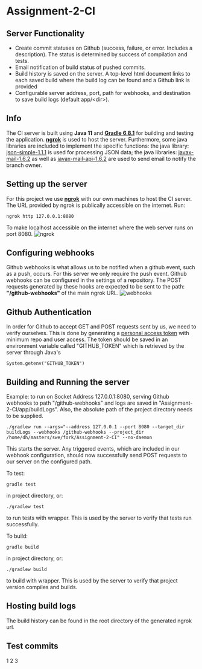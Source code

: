 # Assignment-2-CI

## Server Functionality

* Create commit statuses on Github (success, failure, or error. Includes a description). The status is determined by success of compilation and tests.
* Email notification of build status of pushed commits.
* Build history is saved on the server. A top-level html document links to each saved build where the build log can be found and a Github link is provided 
* Configurable server address, port, path for webhooks, and destination to save build logs (default app/\<dir\>).

## Info
The CI server is built using **Java 11** and [**Gradle 6.8.1**](https://gradle.org/releases/) for building and testing the application. [**ngrok**](https://ngrok.com/) is used to host the server.
Furthermore, some java libraries are included to implement the specific functions: the java library: [json-simple-1.1.1](https://code.google.com/archive/p/json-simple/downloads) is used for processing JSON data; the java libraries: [javax-mail-1.6.2](https://mvnrepository.com/artifact/com.sun.mail/javax.mail/1.6.2) as well as [javax-mail-api-1.6.2](https://mvnrepository.com/artifact/javax.mail/javax.mail-api/1.6.2) are used to send email to notify the branch owner.

## Setting up the server

For this project we use [**ngrok**](https://ngrok.com/) with our own machines to host the CI server. The URL provided by ngrok is publically accessible on the internet.
Run:
```
ngrok http 127.0.0.1:8080
```
To make localhost accessible on the internet where the web server runs on port 8080.
![ngrok](./res/images/ngrok.png)

## Configuring webhooks

Github webhooks is what allows us to be notified when a github event, such as a push, occurs. For this server we only require the push event. Github webhooks can be configured in the settings of a repository. The POST requests generated by these hooks are expected to be sent to the path: **\"/github-webhooks\"** of the main ngrok URL.
![webhooks](./res/images/webhooks.png)

## Github Authentication

In order for Github to accept GET and POST requests sent by us, we need to verify ourselves. This is done by generating a [personal access token](https://github.com/settings/tokens) with minimum repo and user access.
The token should be saved in an environment variable called "GITHUB\_TOKEN" which is retrieved by the server through Java's
```
System.getenv("GITHUB_TOKEN")
```

## Building and Running the server

Example: to run on Socket Address 127.0.0.1:8080, serving Github webhooks to path "/github-webhooks" and logs are saved in "Assignment-2-CI/app/buildLogs". Also, the absolute path of the project directory needs to be supplied.
```
./gradlew run --args="--address 127.0.0.1 --port 8080 --target_dir buildLogs --webhooks /github-webhooks --project_dir /home/dh/masters/swe/fork/Assignment-2-CI" --no-daemon
```
This starts the server. Any triggered events, which are included in our webhook configuration, should now successfully send POST requests to our server on the configured path.

To test:
```
gradle test
```
in project directory, or:
```
./gradlew test
```
to run tests with wrapper. This is used by the server to verify that tests run successfully.

To build:
```
gradle build
```
in project directory, or:
```
./gradlew build
```
to build with wrapper. This is used by the server to verify that project version compiles and builds.

## Hosting build logs

The build history can be found in the root directory of the generated ngrok url.


## Test commits
1
2
3
